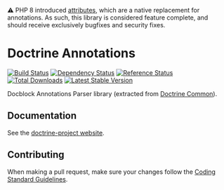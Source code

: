 ⚠️ PHP 8 introduced
[attributes](https://www.php.net/manual/en/language.attributes.overview.php),
which are a native replacement for annotations. As such, this library is
considered feature complete, and should receive exclusively bugfixes and
security fixes.

# Doctrine Annotations

[![Build Status](https://github.com/doctrine/annotations/workflows/Continuous%20Integration/badge.svg?label=build)](https://github.com/doctrine/persistence/actions)
[![Dependency Status](https://www.versioneye.com/package/php--doctrine--annotations/badge.png)](https://www.versioneye.com/package/php--doctrine--annotations)
[![Reference Status](https://www.versioneye.com/php/doctrine:annotations/reference_badge.svg)](https://www.versioneye.com/php/doctrine:annotations/references)
[![Total Downloads](https://poser.pugx.org/doctrine/annotations/downloads.png)](https://packagist.org/packages/doctrine/annotations)
[![Latest Stable Version](https://img.shields.io/packagist/v/doctrine/annotations.svg?label=stable)](https://packagist.org/packages/doctrine/annotations)

Docblock Annotations Parser library (extracted from [Doctrine Common](https://github.com/doctrine/common)).

## Documentation

See the [doctrine-project website](https://www.doctrine-project.org/projects/doctrine-annotations/en/stable/index.html).

## Contributing

When making a pull request, make sure your changes follow the
[Coding Standard Guidelines](https://www.doctrine-project.org/projects/doctrine-coding-standard/en/current/reference/index.html#introduction).
